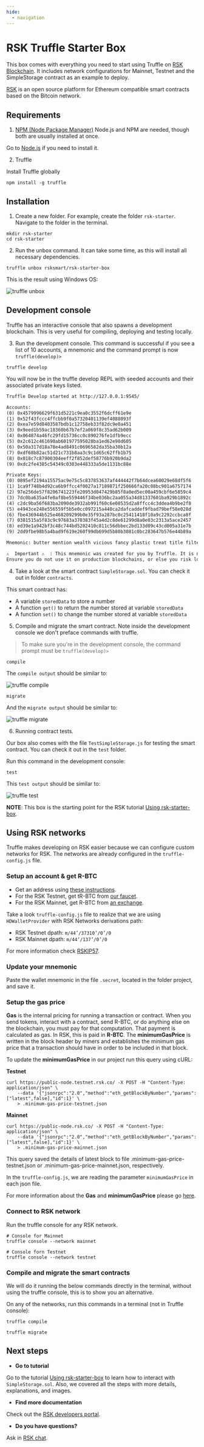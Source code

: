 ```yaml
---
hide:
  - navigation
---
```


# RSK Truffle Starter Box

This box comes with everything you need to start using Truffle on [RSK Blockchain](https://developers.rsk.co/rsk/).
It includes network configurations for Mainnet, Testnet and the SimpleStorage contract as an example to deploy.

[RSK](https://www.rsk.co/) is an open source platform for Ethereum compatible smart contracts based on the Bitcoin network.

## Requirements

1. [NPM (Node Package Manager)](https://nodejs.org/en/)
Node.js and NPM are needed, though both are usually installed at once.

Go to [Node.js](https://nodejs.org/en/) if you need to install it.

2. Truffle

Install Truffle globally

```shell
npm install -g truffle
```

## Installation

1. Create a new folder.
For example, create the folder `rsk-starter`.
Navigate to the folder in the terminal.

```shell
mkdir rsk-starter
cd rsk-starter
```

2. Run the unbox command. It can take some time, as this will install all necessary dependencies.

```shell
truffle unbox rsksmart/rsk-starter-box
```

This is the result using Windows OS:

![truffle unbox](/images/rsk-starter-box-01.png)

## Development console

Truffle has an interactive console that also spawns a development blockchain. This is very useful for compiling, deploying and testing locally.

3. Run the development console. This command is successful if you see a list of 10 accounts, a mnemonic and the command prompt is now `truffle(develop)>`

```shell
truffle develop
```

You will now be in the truffle develop REPL with seeded accounts and their associated private keys listed.

```txt
Truffle Develop started at http://127.0.0.1:9545/

Accounts:
(0) 0x4579996629f631d5221c9ea0c3552f6dcff61e9e
(1) 0x52f43fccc4ffcbb9f0a57320401139ef4088093f
(2) 0xea7e59d8403587bdb1c12758eb33f82dc9e0a451
(3) 0x9eed1b59ac18360b67b7ef2a069f8c35ad62b009
(4) 0x064874a46fc29fd15736cc0c890276fe1dfb9ecc
(5) 0x2c612c461690ab601977595028ba1ed62e98d605
(6) 0x50a317d18a78e4ad8491c0696582da35ba30b12a
(7) 0xdf68b82ac51d21c731b8aa3c9c1d65c62ffb1b75
(8) 0x018c7c87900304eeff2f852def58776b920b9da2
(9) 0xdc2fe4385c54349c0303e448333a5de1131bc88e

Private Keys:
(0) 0895ef2194a15575ac9e75c5c837853637af444442f7b64dcea60029e68df5f6
(1) 1ca9f748b4d92ca6b9ffcc4f0027a17189871f250666fa20c08bc901a6757174
(2) 97e256de57f8206741223fe20953d047429b85f8a0ed5ec00a459cbf6e5859c4
(3) 7dc0ba635a4fe0af8be559446f34be036bc2aa055a34d81337601ba929b1892c
(4) c2dc9ba56f683ba2090de3932ab991f60c6e08535d2a8ffcc4c3ddea4b9be2f8
(5) e4943ce248e556559f5b5e0cc097215a440ca2dafcaddef9fbad79bef58e028d
(6) fbe436944b525e468209299b0e35f93a287bc0c25411418f10a9c2292ccbca8f
(7) 0381515a5f83c9c97683a370383f45a4d2c8de61299d8a0e03c2313a5ace2457
(8) ed39e1a942bf3c48c744bd5282410c811c56dbbec2bd133d09c43cd005a31e7b
(9) 2dd9fbe98b5a4bad9f619e260f99db699d5b80b3081c0bc283647b576e44b89a

Mnemonic: butter mention wealth vicious fancy plastic treat title filter excess witness bus

⚠️  Important ⚠️  : This mnemonic was created for you by Truffle. It is not secure.
Ensure you do not use it on production blockchains, or else you risk losing funds.
```

4. Take a look at the smart contract `SimpleStorage.sol`. You can check it out in folder `contracts`.

This smart contract has:

* A variable `storedData` to store a number
* A function `get()` to return the number stored at variable `storedData`
* A function `set()` to change the number stored at variable `storedData`

5. Compile and migrate the smart contract. Note inside the development console we don't preface commands with truffle.

> To make sure you're in the development console, the command prompt must be `truffle(develop)>`

```shell
compile
```
The `compile output` should be similar to:

![truffle compile](/images/rsk-starter-box-02.png)

```shell
migrate
```

And the `migrate output` should be similar to:

![truffle migrate](/images/rsk-starter-box-03.png)

6. Running contract tests.

Our box also comes with the file `TestSimpleStorage.js` for testing the smart contract. You can check it out in the `test` folder.

Run this command in the development console:

```shell
test
```

This `test output` should be similar to:

![truffle test](/images/rsk-starter-box-04.png)

**NOTE**: This box is the starting point for the RSK tutorial [Using rsk-starter-box](https://developers.rsk.co/tutorials/truffle-boxes/rsk-starter-box/).

## Using RSK networks

Truffle makes developing on RSK easier because we can configure custom networks for RSK. The networks are already configured in the `truffle-config.js` file.

### Setup an account & get R-BTC

- Get an address using [these instructions](https://developers.rsk.co/rsk/architecture/account-based/ "Account Based RSK Addresses - RSK Developers Portal").
- For the RSK Testnet, get tR-BTC from [our faucet](https://faucet.testnet.rsk.co/).
- For the RSK Mainnet, get R-BTC from [an exchange](https://www.rsk.co/#exchanges-rsk).

Take a look `truffle-config.js` file to realize that we are using `HDWalletProvider` with RSK Networks derivations path:
- RSK Testnet dpath: `m/44’/37310’/0’/0`
- RSK Mainnet dpath: `m/44’/137’/0’/0`

For more information check [RSKIP57](https://github.com/rsksmart/RSKIPs/blob/master/IPs/RSKIP57.md).

### Update your mnemonic

Paste the wallet mnemonic in the file `.secret`, located in the folder project, and save it.

### Setup the gas price

**Gas** is the internal pricing for running a transaction or contract. When you send tokens, interact with a contract, send R-BTC, or do anything else on the blockchain, you must pay for that computation. That payment is calculated as gas. In RSK, this is paid in **R-BTC**.
The **minimumGasPrice** is written in the block header by miners and establishes the minimum gas price that a transaction should have in order to be included in that block.

To update the **minimumGasPrice** in our project run this query using cURL:

**Testnet**

```shell
curl https://public-node.testnet.rsk.co/ -X POST -H "Content-Type: application/json" \
    --data '{"jsonrpc":"2.0","method":"eth_getBlockByNumber","params":["latest",false],"id":1}' \
    > .minimum-gas-price-testnet.json
```

**Mainnet**

```shell
curl https://public-node.rsk.co/ -X POST -H "Content-Type: application/json" \
    --data '{"jsonrpc":"2.0","method":"eth_getBlockByNumber","params":["latest",false],"id":1}' \
    > .minimum-gas-price-mainnet.json
```

This query saved the details of latest block to 
file .minimum-gas-price-testnet.json 
or .minimum-gas-price-mainnet.json, respectively.

In the `truffle-config.js`, we are reading the parameter `minimumGasPrice` in each json file.

For more information about the **Gas** and **minimumGasPrice** please go [here](https://developers.rsk.co/rsk/rbtc/gas/ "Gas - RSK Developers Portal").

### Connect to RSK network

Run the truffle console for any RSK network.

```shell
# Console for Mainnet
truffle console --network mainnet

# Console forn Testnet
truffle console --network testnet
```

### Compile and migrate the smart contracts

We will do it running the below commands directly in the terminal, without using the truffle console, this is to show you an alternative.

On any of the networks, run this commands in a terminal (not in Truffle console):

```shell
truffle compile

truffle migrate
```

## Next steps

- **Go to tutorial**

Go to the tutorial [Using rsk-starter-box](https://developers.rsk.co/tutorials/truffle-boxes/rsk-starter-box/) to learn how to interact with `SimpleStorage.sol`. Also, we covered all the steps with more details, explanations, and images.

- **Find more documentation**

Check out the [RSK developers portal](https://developers.rsk.co/).

- **Do you have questions?**

Ask in [RSK chat](https://gitter.im/rsksmart/getting-started).
